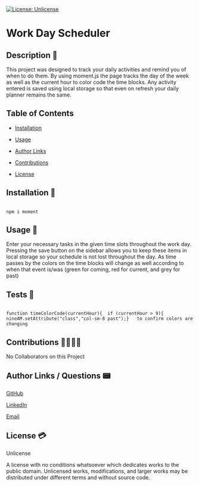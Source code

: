 
   [![License: Unlicense](https://img.shields.io/badge/license-Unlicense-blue.svg)](http://unlicense.org/)

   # Work Day Scheduler

   ## Description  📖

   This project was designed to track your daily activities and remind you of when to do them. By using moment.js the page tracks the day of the week as well as the current hour to color code the time blocks. Any activity entered is saved using local storage so that even on refresh your daily planner remains the same.

   ## Table of Contents

   - [Installation](#installation)

   - [Usage](#usage)

   - [Author Links](#authorlinks)

   - [Contributions](#credits)

   - [License](#license)

   <a id="installation"></a>
   ## Installation  💽

   ```

   npm i moment

   ```

   <a id="usage"></a>
   ## Usage  🚮

   Enter your necessary tasks in the given time slots throughout the work day.  Pressing the save button on the sidebar allows you to keep these items in local storage so your schedule is not lost throughout the day.  As time passes by the colors on the time blocks will change as well according to when that event is/was (green for coming, red for current, and grey for past)

   <a id="tests"></a>
   ## Tests  📝

   ```

   function timeColorCode(currentHour){  if (currentHour > 9){  nineAM.setAttribute("class","col-sm-8 past");}   to confirm colors are changing

   ```

   <a id="credits"></a>
   ## Contributions  👨‍👩‍👧‍👦

   No Collaborators on this Project

   <a id="authorlinks"></a>
   ## Author Links / Questions 📟

   [GitHub](https://github.com/markosanchez800)

   [LinkedIn](https://www.linkedin.com/in/marko-sanchez-800/)

   [Email](mailto:markosanchez800@gmail.com)

   <a id="license"></a>
   ## License  💳

   Unlicense

   A license with no conditions whatsoever which dedicates works to the public domain. Unlicensed works, modifications, and larger works may be distributed under different terms and without source code.


   
